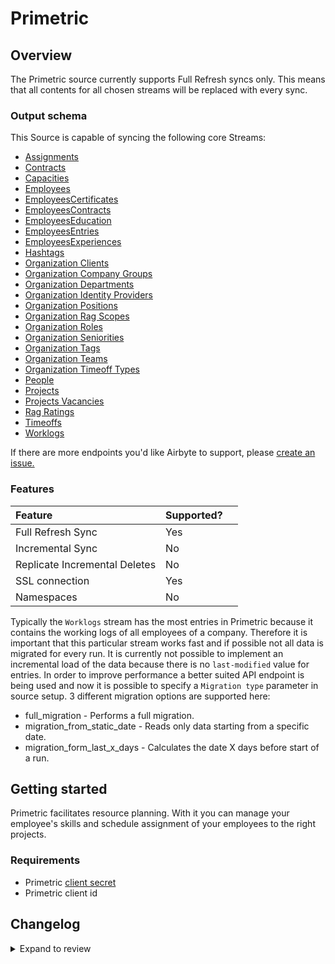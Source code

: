 # Primetric

## Overview

The Primetric source currently supports Full Refresh syncs only. This means that all contents for all chosen streams will be replaced with every sync.

### Output schema

This Source is capable of syncing the following core Streams:

- [Assignments](https://developer.primetric.com/#614ec96a-3a6e-4124-8e17-2a47b9fd2ab2)
- [Contracts](https://developer.primetric.com/#62d3dac7-130c-4251-abd1-fc4143e6135f)
- [Capacities](https://developer.primetric.com/#62d3dac7-130c-4251-abd1-fc4143e6135f)
- [Employees](https://developer.primetric.com/#2d3b810d-0bdf-4076-b635-bcb113c12dd2)
- [EmployeesCertificates](https://developer.primetric.com/#48bc8a6e-3fbb-4fb7-b6f8-8b8f0a45d917)
- [EmployeesContracts](https://developer.primetric.com/#ab3939ec-68b5-4db5-a5af-051b7e707171)
- [EmployeesEducation](https://developer.primetric.com/#4e7aa9e1-e034-4c99-9110-f51ff097bfe4)
- [EmployeesEntries](https://developer.primetric.com/#b48919ab-db66-4713-83d6-8bd9d5c1a376)
- [EmployeesExperiences](https://developer.primetric.com/#91a4ec30-9026-4e0e-b232-aae4bc96a247)
- [Hashtags](https://developer.primetric.com/#76dc7d53-f7ef-4e32-90c1-0bec3ee2954b)
- [Organization Clients](https://developer.primetric.com/#2bc0ae2d-ded2-4cad-b801-ce5b0e16dd0c)
- [Organization Company Groups](https://developer.primetric.com/#76fbffd3-9410-41cf-b1c7-c28f8934259b)
- [Organization Departments](https://developer.primetric.com/#e7b85cda-6a7e-4b5c-81eb-38ef22b9476b)
- [Organization Identity Providers](https://developer.primetric.com/#6194d5dd-a461-48ca-a98c-b43e22a8eaf9)
- [Organization Positions](https://developer.primetric.com/#8bb3e61c-8309-47fa-a11b-e809b5b6fa85)
- [Organization Rag Scopes](https://developer.primetric.com/#ade4f7f0-5afe-464d-a882-af0752d8b812)
- [Organization Roles](https://developer.primetric.com/#dbd3780e-a0bd-49ba-b55c-df2ac34cc59f)
- [Organization Seniorities](https://developer.primetric.com/#d87953ac-a26d-419f-8b68-290551acab66)
- [Organization Tags](https://developer.primetric.com/#04573d40-054e-480b-9b4d-af61152a8a80)
- [Organization Teams](https://developer.primetric.com/#1fa80784-7955-41bb-b0cd-7ea0a2791936)
- [Organization Timeoff Types](https://developer.primetric.com/#e6dd9b98-66ec-4854-9a25-6f6f6f34399c)
- [People](https://developer.primetric.com/#21d5b65a-2f0d-464a-a6c3-8026f0096b83)
- [Projects](https://developer.primetric.com/#2dbef41d-2b82-4697-a5b8-15b253077703)
- [Projects Vacancies](https://developer.primetric.com/#c43bef20-60c4-4f83-bbf0-0aa55c05d4d9)
- [Rag Ratings](https://developer.primetric.com/#1dfc0346-4f47-4e32-b602-00700404f881)
- [Timeoffs](https://developer.primetric.com/#daecfab4-1f4a-4744-b6eb-49f291b6092c)
- [Worklogs](https://developer.primetric.com/#cd27074c-2918-4894-b656-c56d38527981)

If there are more endpoints you'd like Airbyte to support, please [create an issue.](https://github.com/airbytehq/airbyte/issues/new/choose)

### Features

| Feature                       | Supported? |     |
| :---------------------------- | :--------- | :-- |
| Full Refresh Sync             | Yes        |     |
| Incremental Sync              | No         |     |
| Replicate Incremental Deletes | No         |     |
| SSL connection                | Yes        |     |
| Namespaces                    | No         |     |

Typically the `Worklogs` stream has the most entries in Primetric because it contains the working logs of all employees of a company.
Therefore it is important that this particular stream works fast and if possible not all data is migrated for every run.
It is currently not possible to implement an incremental load of the data because there is no `last-modified` value for entries.
In order to improve performance a better suited API endpoint is being used and now it is possible to specify a `Migration type` parameter in source setup.
3 different migration options are supported here:
- full_migration - Performs a full migration.
- migration_from_static_date - Reads only data starting from a specific date.
- migration_form_last_x_days - Calculates the date X days before start of a run.

## Getting started

Primetric facilitates resource planning. With it you can manage your employee's skills and schedule assignment of
your employees to the right projects.

### Requirements

- Primetric [client secret](https://app.primetric.com/administrator/integrations)
- Primetric client id

## Changelog

<details>
  <summary>Expand to review</summary>

| Version | Date       | Pull Request                                             | Subject                                                                                                                       |
| :------ | :--------- |:---------------------------------------------------------|:------------------------------------------------------------------------------------------------------------------------------|
| 1.2.0   | 2025-03-22 | [xxx]()                                                  | Update schemas, add new streams, improved performance and enabled non-full migration options for worklogs stream              |
| 1.1.11 | 2025-03-01 | [55045](https://github.com/airbytehq/airbyte/pull/55045) | Update dependencies                                                                                                           |
| 1.1.10 | 2025-02-23 | [54592](https://github.com/airbytehq/airbyte/pull/54592) | Update dependencies                                                                                                           |
| 1.1.9 | 2025-02-15 | [53975](https://github.com/airbytehq/airbyte/pull/53975) | Update dependencies                                                                                                           |
| 1.1.8 | 2025-02-08 | [52958](https://github.com/airbytehq/airbyte/pull/52958) | Update dependencies                                                                                                           |
| 1.1.7 | 2025-01-25 | [52523](https://github.com/airbytehq/airbyte/pull/52523) | Update dependencies                                                                                                           |
| 1.1.6 | 2025-01-18 | [51891](https://github.com/airbytehq/airbyte/pull/51891) | Update dependencies                                                                                                           |
| 1.1.5 | 2025-01-11 | [51339](https://github.com/airbytehq/airbyte/pull/51339) | Update dependencies                                                                                                           |
| 1.1.4 | 2025-01-04 | [50287](https://github.com/airbytehq/airbyte/pull/50287) | Update dependencies                                                                                                           |
| 1.1.3 | 2024-12-14 | [49670](https://github.com/airbytehq/airbyte/pull/49670) | Update dependencies                                                                                                           |
| 1.1.2 | 2024-12-12 | [43808](https://github.com/airbytehq/airbyte/pull/43808) | Update dependencies                                                                                                           |
| 1.1.1 | 2024-08-16 | [44196](https://github.com/airbytehq/airbyte/pull/44196) | Bump source-declarative-manifest version                                                                                      |
| 1.1.0 | 2024-08-14 | [44083](https://github.com/airbytehq/airbyte/pull/44083) | Refactor connector to manifest-only format                                                                                    |
| 1.0.1 | 2024-06-04 | [38956](https://github.com/airbytehq/airbyte/pull/38956) | [autopull] Upgrade base image to v1.2.1                                                                                       |
| 1.0.0 | 2024-04-01 | [36508](https://github.com/airbytehq/airbyte/pull/36508) | Migrate to low code cdk                                                                                                       |
| 0.1.0 | 2022-09-05 | [15880](https://github.com/airbytehq/airbyte/pull/15880) | Initial implementation                                                                                                        |

</details>
